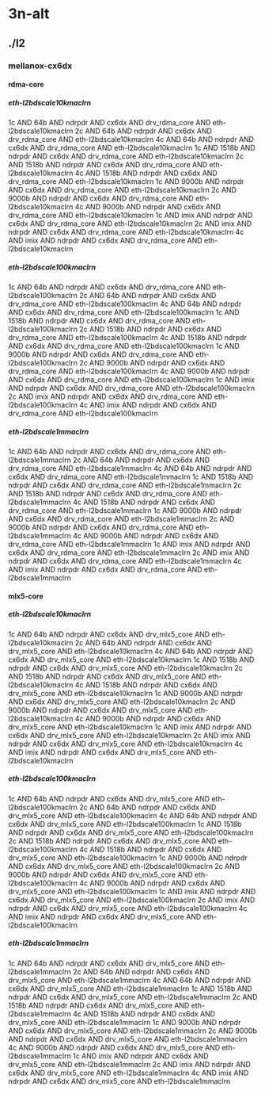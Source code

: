 # 3n-alt
## ./l2
### mellanox-cx6dx
#### rdma-core
##### eth-l2bdscale10kmaclrn
1c AND 64b AND ndrpdr AND cx6dx AND drv_rdma_core AND eth-l2bdscale10kmaclrn
2c AND 64b AND ndrpdr AND cx6dx AND drv_rdma_core AND eth-l2bdscale10kmaclrn
4c AND 64b AND ndrpdr AND cx6dx AND drv_rdma_core AND eth-l2bdscale10kmaclrn
1c AND 1518b AND ndrpdr AND cx6dx AND drv_rdma_core AND eth-l2bdscale10kmaclrn
2c AND 1518b AND ndrpdr AND cx6dx AND drv_rdma_core AND eth-l2bdscale10kmaclrn
4c AND 1518b AND ndrpdr AND cx6dx AND drv_rdma_core AND eth-l2bdscale10kmaclrn
1c AND 9000b AND ndrpdr AND cx6dx AND drv_rdma_core AND eth-l2bdscale10kmaclrn
2c AND 9000b AND ndrpdr AND cx6dx AND drv_rdma_core AND eth-l2bdscale10kmaclrn
4c AND 9000b AND ndrpdr AND cx6dx AND drv_rdma_core AND eth-l2bdscale10kmaclrn
1c AND imix AND ndrpdr AND cx6dx AND drv_rdma_core AND eth-l2bdscale10kmaclrn
2c AND imix AND ndrpdr AND cx6dx AND drv_rdma_core AND eth-l2bdscale10kmaclrn
4c AND imix AND ndrpdr AND cx6dx AND drv_rdma_core AND eth-l2bdscale10kmaclrn
##### eth-l2bdscale100kmaclrn
1c AND 64b AND ndrpdr AND cx6dx AND drv_rdma_core AND eth-l2bdscale100kmaclrn
2c AND 64b AND ndrpdr AND cx6dx AND drv_rdma_core AND eth-l2bdscale100kmaclrn
4c AND 64b AND ndrpdr AND cx6dx AND drv_rdma_core AND eth-l2bdscale100kmaclrn
1c AND 1518b AND ndrpdr AND cx6dx AND drv_rdma_core AND eth-l2bdscale100kmaclrn
2c AND 1518b AND ndrpdr AND cx6dx AND drv_rdma_core AND eth-l2bdscale100kmaclrn
4c AND 1518b AND ndrpdr AND cx6dx AND drv_rdma_core AND eth-l2bdscale100kmaclrn
1c AND 9000b AND ndrpdr AND cx6dx AND drv_rdma_core AND eth-l2bdscale100kmaclrn
2c AND 9000b AND ndrpdr AND cx6dx AND drv_rdma_core AND eth-l2bdscale100kmaclrn
4c AND 9000b AND ndrpdr AND cx6dx AND drv_rdma_core AND eth-l2bdscale100kmaclrn
1c AND imix AND ndrpdr AND cx6dx AND drv_rdma_core AND eth-l2bdscale100kmaclrn
2c AND imix AND ndrpdr AND cx6dx AND drv_rdma_core AND eth-l2bdscale100kmaclrn
4c AND imix AND ndrpdr AND cx6dx AND drv_rdma_core AND eth-l2bdscale100kmaclrn
##### eth-l2bdscale1mmaclrn
1c AND 64b AND ndrpdr AND cx6dx AND drv_rdma_core AND eth-l2bdscale1mmaclrn
2c AND 64b AND ndrpdr AND cx6dx AND drv_rdma_core AND eth-l2bdscale1mmaclrn
4c AND 64b AND ndrpdr AND cx6dx AND drv_rdma_core AND eth-l2bdscale1mmaclrn
1c AND 1518b AND ndrpdr AND cx6dx AND drv_rdma_core AND eth-l2bdscale1mmaclrn
2c AND 1518b AND ndrpdr AND cx6dx AND drv_rdma_core AND eth-l2bdscale1mmaclrn
4c AND 1518b AND ndrpdr AND cx6dx AND drv_rdma_core AND eth-l2bdscale1mmaclrn
1c AND 9000b AND ndrpdr AND cx6dx AND drv_rdma_core AND eth-l2bdscale1mmaclrn
2c AND 9000b AND ndrpdr AND cx6dx AND drv_rdma_core AND eth-l2bdscale1mmaclrn
4c AND 9000b AND ndrpdr AND cx6dx AND drv_rdma_core AND eth-l2bdscale1mmaclrn
1c AND imix AND ndrpdr AND cx6dx AND drv_rdma_core AND eth-l2bdscale1mmaclrn
2c AND imix AND ndrpdr AND cx6dx AND drv_rdma_core AND eth-l2bdscale1mmaclrn
4c AND imix AND ndrpdr AND cx6dx AND drv_rdma_core AND eth-l2bdscale1mmaclrn
#### mlx5-core
##### eth-l2bdscale10kmaclrn
1c AND 64b AND ndrpdr AND cx6dx AND drv_mlx5_core AND eth-l2bdscale10kmaclrn
2c AND 64b AND ndrpdr AND cx6dx AND drv_mlx5_core AND eth-l2bdscale10kmaclrn
4c AND 64b AND ndrpdr AND cx6dx AND drv_mlx5_core AND eth-l2bdscale10kmaclrn
1c AND 1518b AND ndrpdr AND cx6dx AND drv_mlx5_core AND eth-l2bdscale10kmaclrn
2c AND 1518b AND ndrpdr AND cx6dx AND drv_mlx5_core AND eth-l2bdscale10kmaclrn
4c AND 1518b AND ndrpdr AND cx6dx AND drv_mlx5_core AND eth-l2bdscale10kmaclrn
1c AND 9000b AND ndrpdr AND cx6dx AND drv_mlx5_core AND eth-l2bdscale10kmaclrn
2c AND 9000b AND ndrpdr AND cx6dx AND drv_mlx5_core AND eth-l2bdscale10kmaclrn
4c AND 9000b AND ndrpdr AND cx6dx AND drv_mlx5_core AND eth-l2bdscale10kmaclrn
1c AND imix AND ndrpdr AND cx6dx AND drv_mlx5_core AND eth-l2bdscale10kmaclrn
2c AND imix AND ndrpdr AND cx6dx AND drv_mlx5_core AND eth-l2bdscale10kmaclrn
4c AND imix AND ndrpdr AND cx6dx AND drv_mlx5_core AND eth-l2bdscale10kmaclrn
##### eth-l2bdscale100kmaclrn
1c AND 64b AND ndrpdr AND cx6dx AND drv_mlx5_core AND eth-l2bdscale100kmaclrn
2c AND 64b AND ndrpdr AND cx6dx AND drv_mlx5_core AND eth-l2bdscale100kmaclrn
4c AND 64b AND ndrpdr AND cx6dx AND drv_mlx5_core AND eth-l2bdscale100kmaclrn
1c AND 1518b AND ndrpdr AND cx6dx AND drv_mlx5_core AND eth-l2bdscale100kmaclrn
2c AND 1518b AND ndrpdr AND cx6dx AND drv_mlx5_core AND eth-l2bdscale100kmaclrn
4c AND 1518b AND ndrpdr AND cx6dx AND drv_mlx5_core AND eth-l2bdscale100kmaclrn
1c AND 9000b AND ndrpdr AND cx6dx AND drv_mlx5_core AND eth-l2bdscale100kmaclrn
2c AND 9000b AND ndrpdr AND cx6dx AND drv_mlx5_core AND eth-l2bdscale100kmaclrn
4c AND 9000b AND ndrpdr AND cx6dx AND drv_mlx5_core AND eth-l2bdscale100kmaclrn
1c AND imix AND ndrpdr AND cx6dx AND drv_mlx5_core AND eth-l2bdscale100kmaclrn
2c AND imix AND ndrpdr AND cx6dx AND drv_mlx5_core AND eth-l2bdscale100kmaclrn
4c AND imix AND ndrpdr AND cx6dx AND drv_mlx5_core AND eth-l2bdscale100kmaclrn
##### eth-l2bdscale1mmaclrn
1c AND 64b AND ndrpdr AND cx6dx AND drv_mlx5_core AND eth-l2bdscale1mmaclrn
2c AND 64b AND ndrpdr AND cx6dx AND drv_mlx5_core AND eth-l2bdscale1mmaclrn
4c AND 64b AND ndrpdr AND cx6dx AND drv_mlx5_core AND eth-l2bdscale1mmaclrn
1c AND 1518b AND ndrpdr AND cx6dx AND drv_mlx5_core AND eth-l2bdscale1mmaclrn
2c AND 1518b AND ndrpdr AND cx6dx AND drv_mlx5_core AND eth-l2bdscale1mmaclrn
4c AND 1518b AND ndrpdr AND cx6dx AND drv_mlx5_core AND eth-l2bdscale1mmaclrn
1c AND 9000b AND ndrpdr AND cx6dx AND drv_mlx5_core AND eth-l2bdscale1mmaclrn
2c AND 9000b AND ndrpdr AND cx6dx AND drv_mlx5_core AND eth-l2bdscale1mmaclrn
4c AND 9000b AND ndrpdr AND cx6dx AND drv_mlx5_core AND eth-l2bdscale1mmaclrn
1c AND imix AND ndrpdr AND cx6dx AND drv_mlx5_core AND eth-l2bdscale1mmaclrn
2c AND imix AND ndrpdr AND cx6dx AND drv_mlx5_core AND eth-l2bdscale1mmaclrn
4c AND imix AND ndrpdr AND cx6dx AND drv_mlx5_core AND eth-l2bdscale1mmaclrn
